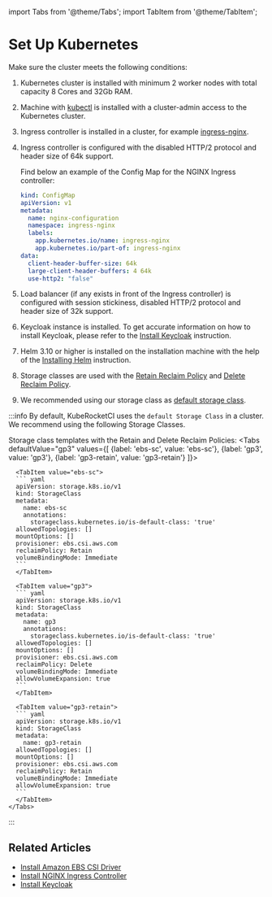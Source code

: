 import Tabs from '@theme/Tabs';
import TabItem from '@theme/TabItem';

# Set Up Kubernetes

<head>
  <link rel="canonical" href="https://docs.kuberocketci.io/docs/operator-guide/kubernetes-cluster-settings/" />
</head>

Make sure the cluster meets the following conditions:

1. Kubernetes cluster is installed with minimum 2 worker nodes with total capacity 8 Cores and 32Gb RAM.

2. Machine with [kubectl](https://kubernetes.io/docs/tasks/tools/install-kubectl/) is installed with a cluster-admin access to the Kubernetes cluster.

3. Ingress controller is installed in a cluster, for example [ingress-nginx](./install-ingress-nginx.md).

4. Ingress controller is configured with the disabled HTTP/2 protocol and header size of 64k support.

    Find below an example of the Config Map for the NGINX Ingress controller:

    ```yaml
    kind: ConfigMap
    apiVersion: v1
    metadata:
      name: nginx-configuration
      namespace: ingress-nginx
      labels:
        app.kubernetes.io/name: ingress-nginx
        app.kubernetes.io/part-of: ingress-nginx
    data:
      client-header-buffer-size: 64k
      large-client-header-buffers: 4 64k
      use-http2: "false"
    ```

5. Load balancer (if any exists in front of the Ingress controller) is configured with session stickiness, disabled HTTP/2 protocol and header size of 32k support.

6. Keycloak instance is installed. To get accurate information on how to install Keycloak, please refer to the [Install Keycloak](auth/keycloak.md) instruction.

7. Helm 3.10 or higher is installed on the installation machine with the help of the [Installing Helm](https://v3.helm.sh/docs/intro/install/) instruction.

8. Storage classes are used with the [Retain Reclaim Policy](https://kubernetes.io/docs/concepts/storage/persistent-volumes/#retain) and [Delete Reclaim Policy](https://kubernetes.io/docs/concepts/storage/persistent-volumes/#delete).

9. We recommended using our storage class as [default storage class](https://kubernetes.io/docs/tasks/administer-cluster/change-default-storage-class/#changing-the-default-storageclass).<br/>

:::info
  By default, KubeRocketCI uses the `default Storage Class` in a cluster. We recommend using the following Storage Classes.

  Storage class templates with the Retain and Delete Reclaim Policies:
    <Tabs
      defaultValue="gp3"
      values={[
        {label: 'ebs-sc', value: 'ebs-sc'},
        {label: 'gp3', value: 'gp3'},
        {label: 'gp3-retain', value: 'gp3-retain'}
      ]}>

      <TabItem value="ebs-sc">
      ``` yaml
      apiVersion: storage.k8s.io/v1
      kind: StorageClass
      metadata:
        name: ebs-sc
        annotations:
          storageclass.kubernetes.io/is-default-class: 'true'
      allowedTopologies: []
      mountOptions: []
      provisioner: ebs.csi.aws.com
      reclaimPolicy: Retain
      volumeBindingMode: Immediate
      ```
      </TabItem>

      <TabItem value="gp3">
      ``` yaml
      apiVersion: storage.k8s.io/v1
      kind: StorageClass
      metadata:
        name: gp3
        annotations:
          storageclass.kubernetes.io/is-default-class: 'true'
      allowedTopologies: []
      mountOptions: []
      provisioner: ebs.csi.aws.com
      reclaimPolicy: Delete
      volumeBindingMode: Immediate
      allowVolumeExpansion: true
      ```
      </TabItem>

      <TabItem value="gp3-retain">
      ``` yaml
      apiVersion: storage.k8s.io/v1
      kind: StorageClass
      metadata:
        name: gp3-retain
      allowedTopologies: []
      mountOptions: []
      provisioner: ebs.csi.aws.com
      reclaimPolicy: Retain
      volumeBindingMode: Immediate
      allowVolumeExpansion: true
      ```
      </TabItem>
    </Tabs>
:::

## Related Articles

* [Install Amazon EBS CSI Driver](infrastructure-providers/aws/ebs-csi-driver.md)
* [Install NGINX Ingress Controller](install-ingress-nginx.md)
* [Install Keycloak](auth/keycloak.md)
